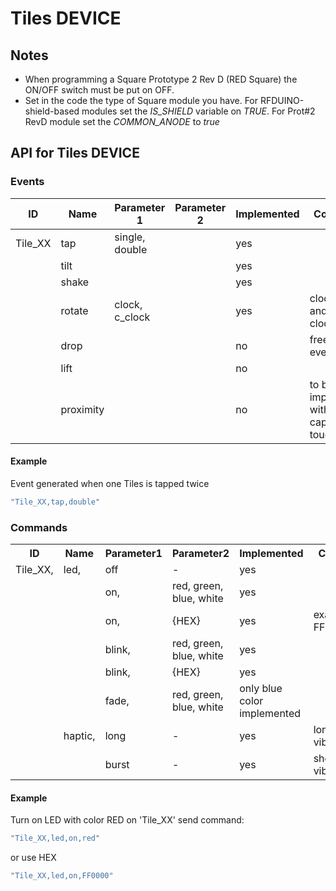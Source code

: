 # Tiles DEVICE

## Notes
- When programming a Square Prototype 2 Rev D (RED Square) the ON/OFF switch must be put on OFF.
- Set in the code the type of Square module you have. For RFDUINO-shield-based modules set the *IS_SHIELD* variable on *TRUE*. For Prot#2 RevD module set the *COMMON_ANODE* to *true*

## API for Tiles DEVICE
### Events
| ID | Name | Parameter 1 | Parameter 2 | Implemented | Comments |
|----|------|-------------|-------------|-------------|----------|
|Tile_XX | tap    | single, double |  | yes | |
|        | tilt   | | | yes| |
|        | shake  | | | yes| |
|        | rotate | clock, c_clock | | yes | clockwise and counter clockwise |
|        | drop | | | no | free fall event |
|        | lift | | | no |  |
|        | proximity | | | no | to be implemented with capacitive touch |

#### Example

Event generated when one Tiles is tapped twice
```javascript
"Tile_XX,tap,double"
```

### Commands
<table>
    <tr>
        <th>ID</th>
        <th>Name</th>
        <th>Parameter1</th>
        <th>Parameter2</th>
        <th>Implemented</th>
        <th>Comments</th>
    </tr><tr>
        <td>Tile_XX,</td>
        <td>led,</td>
        <td>off</td>
        <td>-</td>
        <td>yes</td>
        <td></td>
    </tr><tr>
        <td></td>
        <td></td>
        <td>on,</td>
        <td>red, green, blue, white</td>
        <td>yes</td>
        <td></td>
    </tr><tr>
        <td></td>
        <td></td>
        <td>on,</td>
        <td>{HEX}</td>
        <td>yes</td>
        <td>example: FF00FF=pink</td>
    </tr><tr>
        <td></td>
        <td></td>
        <td>blink,</td>
        <td>red, green, blue, white</td>
        <td>yes</td>
        <td></td>
    </tr><tr>
        <td></td>
        <td></td>
        <td>blink,</td>
        <td>{HEX}</td>
        <td>yes</td>
        <td></td>
    </tr><tr>
        <td></td>
        <td></td>
        <td>fade,</td>
        <td>red, green, blue, white</td>
        <td>only blue color implemented</td>
        <td></td>
    </tr><tr>
         <td></td>
         <td>haptic,</td>
         <td>long</td>
         <td>-</td>
         <td>yes</td>
         <td>long vibration</td>
     </tr><tr>
         <td></td>
         <td></td>
         <td>burst</td>
         <td>-</td>
         <td>yes</td>
         <td>short vibration</td>
     </tr>
</table>

#### Example
Turn on LED with color RED on 'Tile_XX' send command:
```javascript
"Tile_XX,led,on,red"
```
or use HEX
```javascript
"Tile_XX,led,on,FF0000"
```
